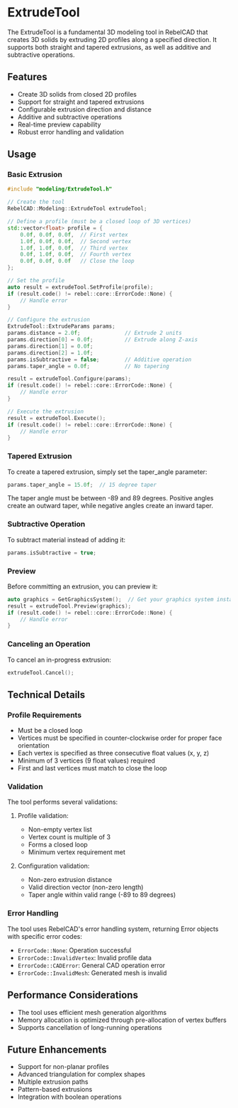 # ExtrudeTool

The ExtrudeTool is a fundamental 3D modeling tool in RebelCAD that creates 3D solids by extruding 2D profiles along a specified direction. It supports both straight and tapered extrusions, as well as additive and subtractive operations.

## Features

- Create 3D solids from closed 2D profiles
- Support for straight and tapered extrusions
- Configurable extrusion direction and distance
- Additive and subtractive operations
- Real-time preview capability
- Robust error handling and validation

## Usage

### Basic Extrusion

```cpp
#include "modeling/ExtrudeTool.h"

// Create the tool
RebelCAD::Modeling::ExtrudeTool extrudeTool;

// Define a profile (must be a closed loop of 3D vertices)
std::vector<float> profile = {
    0.0f, 0.0f, 0.0f,  // First vertex
    1.0f, 0.0f, 0.0f,  // Second vertex
    1.0f, 1.0f, 0.0f,  // Third vertex
    0.0f, 1.0f, 0.0f,  // Fourth vertex
    0.0f, 0.0f, 0.0f   // Close the loop
};

// Set the profile
auto result = extrudeTool.SetProfile(profile);
if (result.code() != rebel::core::ErrorCode::None) {
    // Handle error
}

// Configure the extrusion
ExtrudeTool::ExtrudeParams params;
params.distance = 2.0f;              // Extrude 2 units
params.direction[0] = 0.0f;          // Extrude along Z-axis
params.direction[1] = 0.0f;
params.direction[2] = 1.0f;
params.isSubtractive = false;        // Additive operation
params.taper_angle = 0.0f;           // No tapering

result = extrudeTool.Configure(params);
if (result.code() != rebel::core::ErrorCode::None) {
    // Handle error
}

// Execute the extrusion
result = extrudeTool.Execute();
if (result.code() != rebel::core::ErrorCode::None) {
    // Handle error
}
```

### Tapered Extrusion

To create a tapered extrusion, simply set the taper_angle parameter:

```cpp
params.taper_angle = 15.0f;  // 15 degree taper
```

The taper angle must be between -89 and 89 degrees. Positive angles create an outward taper, while negative angles create an inward taper.

### Subtractive Operation

To subtract material instead of adding it:

```cpp
params.isSubtractive = true;
```

### Preview

Before committing an extrusion, you can preview it:

```cpp
auto graphics = GetGraphicsSystem();  // Get your graphics system instance
result = extrudeTool.Preview(graphics);
if (result.code() != rebel::core::ErrorCode::None) {
    // Handle error
}
```

### Canceling an Operation

To cancel an in-progress extrusion:

```cpp
extrudeTool.Cancel();
```

## Technical Details

### Profile Requirements

- Must be a closed loop
- Vertices must be specified in counter-clockwise order for proper face orientation
- Each vertex is specified as three consecutive float values (x, y, z)
- Minimum of 3 vertices (9 float values) required
- First and last vertices must match to close the loop

### Validation

The tool performs several validations:

1. Profile validation:
   - Non-empty vertex list
   - Vertex count is multiple of 3
   - Forms a closed loop
   - Minimum vertex requirement met

2. Configuration validation:
   - Non-zero extrusion distance
   - Valid direction vector (non-zero length)
   - Taper angle within valid range (-89 to 89 degrees)

### Error Handling

The tool uses RebelCAD's error handling system, returning Error objects with specific error codes:

- `ErrorCode::None`: Operation successful
- `ErrorCode::InvalidVertex`: Invalid profile data
- `ErrorCode::CADError`: General CAD operation error
- `ErrorCode::InvalidMesh`: Generated mesh is invalid

## Performance Considerations

- The tool uses efficient mesh generation algorithms
- Memory allocation is optimized through pre-allocation of vertex buffers
- Supports cancellation of long-running operations

## Future Enhancements

- Support for non-planar profiles
- Advanced triangulation for complex shapes
- Multiple extrusion paths
- Pattern-based extrusions
- Integration with boolean operations
